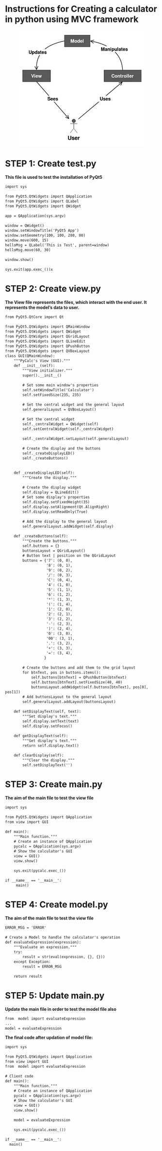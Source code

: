 **Instructions for Creating a calculator in python using MVC framework**  
===============================================

<div align="center">
<img src="mvc.jpg">
</div>

STEP 1: Create test.py
======================

**This file is used to test the installation of PyQt5**

    import sys

    from PyQt5.QtWidgets import QApplication
    from PyQt5.QtWidgets import QLabel
    from PyQt5.QtWidgets import QWidget

    app = QApplication(sys.argv)

    window = QWidget()
    window.setWindowTitle('PyQt5 App')
    window.setGeometry(100, 100, 280, 80)
    window.move(600, 15)
    helloMsg = QLabel('This is Test', parent=window)
    helloMsg.move(60, 30)

    window.show()

    sys.exit(app.exec_())x

STEP 2: Create view.py
======================

**The View file represents the files, which interact with the end user. It represents the model’s data to user.**

    from PyQt5.QtCore import Qt

    from PyQt5.QtWidgets import QMainWindow
    from PyQt5.QtWidgets import QWidget
    from PyQt5.QtWidgets import QGridLayout
    from PyQt5.QtWidgets import QLineEdit
    from PyQt5.QtWidgets import QPushButton
    from PyQt5.QtWidgets import QVBoxLayout
    class GUI(QMainWindow):
        """PyCalc's View (GUI)."""
        def __init__(self):
            """View initializer."""
            super().__init__()

            # Set some main window's properties
            self.setWindowTitle('Calculator')
            self.setFixedSize(235, 235)

            # Set the central widget and the general layout
            self.generalLayout = QVBoxLayout()

            # Set the central widget
            self._centralWidget = QWidget(self)
            self.setCentralWidget(self._centralWidget)

            self._centralWidget.setLayout(self.generalLayout)

            # Create the display and the buttons
            self._createDisplayLED()
            self._createButtons()


        def _createDisplayLED(self):
            """Create the display."""
            
            # Create the display widget
            self.display = QLineEdit()
            # Set some display's properties
            self.display.setFixedHeight(35)
            self.display.setAlignment(Qt.AlignRight)
            self.display.setReadOnly(True)
            
            # Add the display to the general layout
            self.generalLayout.addWidget(self.display)

        def _createButtons(self):
            """Create the buttons."""
            self.buttons = {}
            buttonsLayout = QGridLayout()
            # Button text | position on the QGridLayout
            buttons = {'7': (0, 0),
                       '8': (0, 1),
                       '9': (0, 2),
                       '/': (0, 3),
                       'C': (0, 4),
                       '4': (1, 0),
                       '5': (1, 1),
                       '6': (1, 2),
                       '*': (1, 3),
                       '(': (1, 4),
                       '1': (2, 0),
                       '2': (2, 1),
                       '3': (2, 2),
                       '-': (2, 3),
                       ')': (2, 4),
                       '0': (3, 0),
                       '00': (3, 1),
                       '.': (3, 2),
                       '+': (3, 3),
                       '=': (3, 4),
                      }

            # Create the buttons and add them to the grid layout
            for btnText, pos in buttons.items():
                self.buttons[btnText] = QPushButton(btnText)
                self.buttons[btnText].setFixedSize(40, 40)
                buttonsLayout.addWidget(self.buttons[btnText], pos[0], pos[1])
            # Add buttonsLayout to the general layout
            self.generalLayout.addLayout(buttonsLayout)

        def setDisplayText(self, text):
            """Set display's text."""
            self.display.setText(text)
            self.display.setFocus()

        def getDisplayText(self):
            """Get display's text."""
            return self.display.text()

        def clearDisplay(self):
            """Clear the display."""
            self.setDisplayText('')

STEP 3: Create main.py
======================

**The aim of the main file to test the view file** 

    import sys

    from PyQt5.QtWidgets import QApplication
    from view import GUI

    def main():
        """Main function."""
        # Create an instance of QApplication
        pycalc = QApplication(sys.argv)
        # Show the calculator's GUI
        view = GUI()
        view.show()

        sys.exit(pycalc.exec_())

    if __name__ == '__main__':
	     main()

STEP 4: Create model.py
======================

**The aim of the main file to test the view file**

    ERROR_MSG = 'ERROR'

    # Create a Model to handle the calculator's operation
    def evaluateExpression(expression):
        """Evaluate an expression."""
        try:
            result = str(eval(expression, {}, {})) 
        except Exception:
            result = ERROR_MSG

        return result

STEP 5: Update main.py
======================

**Update the main file in order to test the model file also**

    from  model import evaluateExpression
    ...
    model = evaluateExpression

**The final code after updation of model file:**

    import sys

    from PyQt5.QtWidgets import QApplication
    from view import GUI
    from  model import evaluateExpression

    # Client code
    def main():
        """Main function."""
        # Create an instance of QApplication
        pycalc = QApplication(sys.argv)
        # Show the calculator's GUI
        view = GUI()
        view.show()

        model = evaluateExpression

        sys.exit(pycalc.exec_())

    if __name__ == '__main__':
      main()